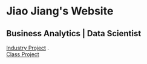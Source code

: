 # Jiao Jiang's Website
## Business Analytics | Data Scientist

[Industry Project](/code/index.md) .    
[Class Project](/class_project/index.md)
